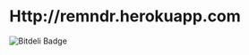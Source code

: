 Http://remndr.herokuapp.com
===========================

 ![Bitdeli Badge](https://d2weczhvl823v0.cloudfront.net/salazarm/remndr/trend.png)
